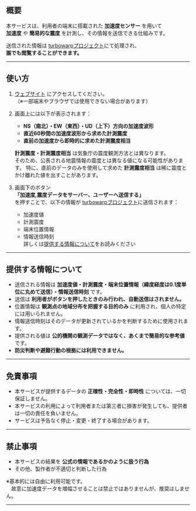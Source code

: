 ## 概要
本サービスは、利用者の端末に搭載された **加速度センサー** を用いて  
**加速度** や **簡易的な震度** を計測し、その情報を送信できる仕組みです。  

送信された情報は [turbowarpプロジェクト](https://turbowarp.org/1222718936)にて処理され、  
**誰でも閲覧することができます。**

---

## 使い方
1. [ウェブサイト](https://anesewo.github.io/Shindokeisoku/) にアクセスしてください。  
   （※一部端末やブラウザでは使用できない場合があります）  

2. 画面上には以下が表示されます：
   - **NS（南北）・EW（東西）・UD（上下）方向の加速度波形**  
   - **直近60秒間の加速度波形から求めた計測震度**  
   - **直前の加速度から即時的に求めた計測震度相当**  

    **計測震度・計測震度相当** は気象庁の震度観測方法とは異なります。  
   そのため、公表される地震情報の震度とは異なる値になる可能性があります。
   特に、直前のデータのみを使用して求めた **計測震度相当** は稀に震度とかけ離れた値を出すことがあります。

4. 画面下のボタン  
   **「加速度,震度データをサーバー、ユーザーへ送信する」**  
   を押すことで、以下の情報が [turbowarpプロジェクト](https://turbowarp.org/1222718936)に送信されます：  
   - 加速度値  
   - 計測震度  
   - 端末位置情報
   - 情報送信時刻  
   詳しくは[提供する情報について](https://github.com/anesewo/Shindokeisoku?tab=readme-ov-file#%E6%8F%90%E4%BE%9B%E3%81%99%E3%82%8B%E6%83%85%E5%A0%B1%E3%81%AB%E3%81%A4%E3%81%84%E3%81%A6)をお読みください

---

## 提供する情報について
- 送信される情報は **加速度値・計測震度・端末位置情報（緯度経度は0.1度単位に丸めて送信）・情報送信時刻** です。  
- 送信は **利用者がボタンを押したときのみ行われ、自動送信はされません。**  
- 位置情報は **観測点の地域分布を把握する目的のみ** に利用され、個人の特定には用いられません。
- 情報送信時刻はそのデータが更新されているかを判断するために使用されます。  
- 提供される値は **公的機関の観測データではなく、あくまで簡易的な参考値** です。  
- **防災判断や避難行動の根拠には利用できません。**

---

## 免責事項
- 本サービスが提供するデータの **正確性・完全性・即時性** については、一切保証しません。  
- 本サービスの利用によって利用者または第三者に損害が発生しても、提供者は一切の責任を負いません。  
- サービスは予告なく停止・変更・終了する場合があります。  

---

## 禁止事項
- 本サービスの結果を **公式の情報であるかのように扱う行為**  
- その他、製作者が不適切と判断した行為  

※基本的には自由に利用可能です。  
　故意に加速度データを増幅させることは禁止ではありませんが、推奨はしません。  

---
